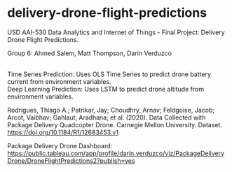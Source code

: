 # delivery-drone-flight-predictions
USD AAI-530 Data Analytics and Internet of Things - Final Project: Delivery Drone Flight Predictions.

Group 6: Ahmed Salem, Matt Thompson, Darin Verduzco

<br>Time Series Prediction: Uses OLS Time Series to predict drone battery current from environment variables.
<br>Deep Learning Prediction: Uses LSTM to predict drone altitude from environment variables.

Rodrigues, Thiago A.; Patrikar, Jay; Choudhry, Arnav; Feldgoise, Jacob; Arcot, Vaibhav; Gahlaut, Aradhana; et al. (2020). Data Collected with Package Delivery Quadcopter Drone. Carnegie Mellon University. Dataset. https://doi.org/10.1184/R1/12683453.v1

Package Delivery Drone Dashboard: https://public.tableau.com/app/profile/darin.verduzco/viz/PackageDeliveryDrone/DroneFlightPredictions2?publish=yes 
